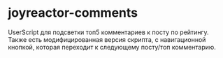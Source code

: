 # joyreactor-comments
UserScript для подсветки топ5 комментариев к посту по рейтингу.
Также есть модифицированная версия скрипта, с навигационной кнопкой, которая переходит к следующему посту/топ комментарию.
